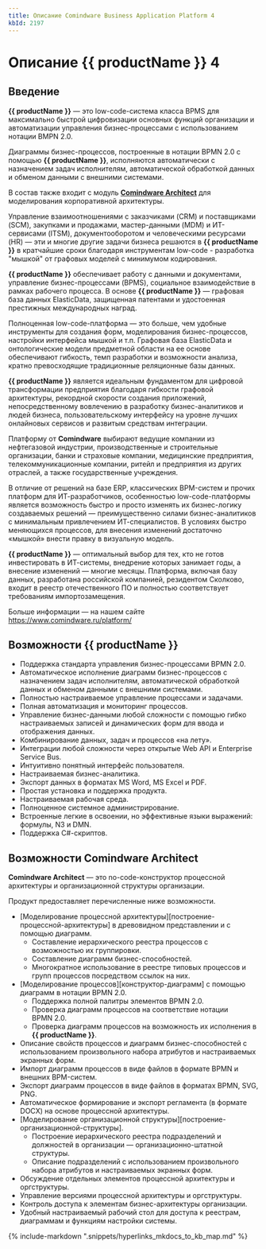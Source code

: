 ```yaml
---
title: Описание Comindware Business Application Platform 4
kbId: 2197
---
```


# Описание {{ productName }} 4

## Введение

**{{ productName }}** — это low-code-система класса BPMS для максимально быстрой цифровизации основных функций организации и автоматизации управления бизнес-процессами с использованием нотации BMPN 2.0.

Диаграммы бизнес-процессов, построенные в нотации BPMN 2.0 с помощью **{{ productName }}**, исполняются автоматически с назначением задач исполнителям, автоматической обработкой данных и обменом данными с внешними системами.

В состав также входит с модуль **[Comindware Architect](#architect_features)** для моделирования корпоративной архитектуры.

Управление взаимоотношениями с заказчиками (CRM) и поставщиками (SCM), закупками и продажами, мастер-данными (MDM) и ИТ-сервисами (ITSM), документооборотом и человеческими ресурсами (HR) — эти и многие другие задачи бизнеса решаются в **{{ productName }}** в кратчайшие сроки благодаря инструментам low-code - разработка "мышкой" от графовых моделей с минимумом кодирования.

**{{ productName }}** обеспечивает работу с данными и документами, управление бизнес-процессами (BPMS), социальное взаимодействие в рамках рабочего процесса. В основе **{{ productName }}** — графовая база данных ElasticData, защищенная патентами и удостоенная престижных международных наград.

Полноценная low-code-платформа — это больше, чем удобные инструменты для создания форм, моделирования бизнес-процессов, настройки интерфейса мышкой и т.п. Графовая база ElasticData и онтологические модели предметной области на ее основе обеспечивают гибкость, темп разработки и возможности анализа, кратно превосходящие традиционные реляционные базы данных.

**{{ productName }}** является идеальным фундаментом для цифровой трансформации предприятия благодаря гибкости графовой архитектуры, рекордной скорости создания приложений, непосредственному вовлечению в разработку бизнес-аналитиков и людей бизнеса, пользовательскому интерфейсу на уровне лучших онлайновых сервисов и развитым средствам интеграции.

Платформу от **Comindware** выбирают ведущие компании из нефтегазовой индустрии, производственные и строительные организации, банки и страховые компании, медицинские предприятия, телекоммуникационные компании, ритейл и предприятия из других отраслей, а также государственные учреждения.

В отличие от решений на базе ERP, классических BPM-систем и прочих платформ для ИТ-разработчиков, особенностью low-code-платформы является возможность быстро и просто изменять их бизнес-логику создаваемых решений — преимущественно силами бизнес-аналитиков с минимальным привлечением ИТ-специалистов. В условиях быстро меняющихся процессов, для внесения изменений достаточно «мышкой» внести правку в визуальную модель.

**{{ productName }}** — оптимальный выбор для тех, кто не готов инвестировать в ИТ-системы, внедрение которых занимает годы, а внесение изменений — многие месяцы. Платформа, включая базу данных, разработана российской компанией, резидентом Сколково, входит в реестр отечественного ПО и полностью соответствует требованиям импортозамещения.

Больше информации — на нашем сайте <https://www.comindware.ru/platform/>

## Возможности {{ productName }}

- Поддержка стандарта управления бизнес-процессами BPMN 2.0.
- Автоматическое исполнение диаграмм бизнес-процессов с назначением задач исполнителям, автоматической обработкой данных и обменом данными с внешними системами.
- Полностью настраиваемое управление процессами и задачами.
- Полная автоматизация и мониторинг процессов.
- Управление бизнес-данными любой сложности с помощью гибко настраиваемых записей и динамических форм для ввода и отображения данных.
- Комбинирование данных, задач и процессов «на лету».
- Интеграции любой сложности через открытые Web API и Enterprise Service Bus.
- Интуитивно понятный интерфейс пользователя.
- Настраиваемая бизнес-аналитика.
- Экспорт данных в форматах MS Word, MS Excel и PDF.
- Простая установка и поддержка продукта.
- Настраиваемая рабочая среда.
- Полноценное системное администрирование.
- Встроенные легкие в освоении, но эффективные языки выражений: формулы, N3 и DMN.
- Поддержка C#-скриптов.

## Возможности Comindware Architect

**Comindware Architect** — это no-code-конструктор процессной архитектуры и организационной структуры организации.

Продукт предоставляет перечисленные ниже возможности.

- [Моделирование процессной архитектуры][построение-процессной-архитектуры] в древовидном представлении и с помощью диаграмм.
    - Составление иерархического реестра процессов с возможностью их группировки.
    - Составление диаграмм бизнес-способностей.
    - Многократное использование в реестре типовых процессов и групп процессов посредством ссылок на них.
- [Моделирование процессов][конструктор-диаграмм] с помощью диаграмм в нотации BPMN 2.0.
    - Поддержка полной палитры элементов BPMN 2.0.
    - Проверка диаграмм процессов на соответствие нотации BPMN 2.0.
    - Проверка диаграмм процессов на возможность их исполнения в **{{ productName }}**.
- Описание свойств процессов и диаграмм бизнес-способностей с использованием произвольного набора атрибутов и настраиваемых экранных форм.
- Импорт диаграмм процессов в виде файлов в формате BPMN и внешних BPM-систем.
- Экспорт диаграмм процессов в виде файлов в форматах BPMN, SVG, PNG.
- Автоматическое формирование и экспорт регламента (в формате DOCX) на основе процессной архитектуры.
- [Моделирование организационной структуры][построение-организационной-структуры].
    - Построение иерархического реестра подразделений и должностей в организации — организационно-штатной структуры.
    - Описание подразделений с использованием произвольного набора атрибутов и настраиваемых экранных форм.
- Обсуждение отдельных элементов процессной архитектуры и оргструктуры.
- Управление версиями процессной архитектуры и оргструктуры.
- Контроль доступа к элементам бизнес-архитектуры организации.
- Удобный настраиваемый рабочий стол для доступа к реестрам, диаграммам и функциям настройки системы.

{% include-markdown ".snippets/hyperlinks_mkdocs_to_kb_map.md" %}
